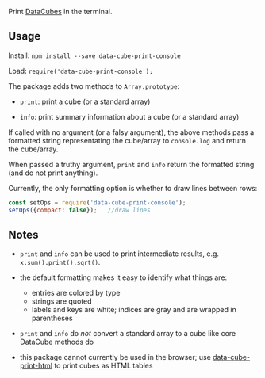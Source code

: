 Print [DataCubes](https://github.com/gjmcn/data-cube) in the terminal.

## Usage

Install: `npm install --save data-cube-print-console`

Load: `require('data-cube-print-console');`

The package adds two methods to `Array.prototype`:

* `print`: print a cube (or a standard array)

* `info`: print summary information about a cube (or a standard array)

If called with no argument (or a falsy argument), the above methods pass a formatted string representating the cube/array to `console.log` and return the cube/array.

When passed a truthy argument, `print` and `info` return the formatted string (and do not print anything).

Currently, the only formatting option is whether to draw lines between rows:

```js
const setOps = require('data-cube-print-console');
setOps({compact: false});   //draw lines
```

## Notes

* `print` and `info` can be used to print intermediate results, e.g. `x.sum().print().sqrt()`.

* the default formatting makes it easy to identify what things are:

	* entries are colored by type
	* strings are quoted
	* labels and keys are white; indices are gray and are wrapped in parentheses

* `print` and `info` do *not* convert a standard array to a cube like core DataCube methods do


* this package cannot currently be used in the browser; use [data-cube-print-html](https://github.com/gjmcn/data-cube-print-html) to print cubes as HTML tables

